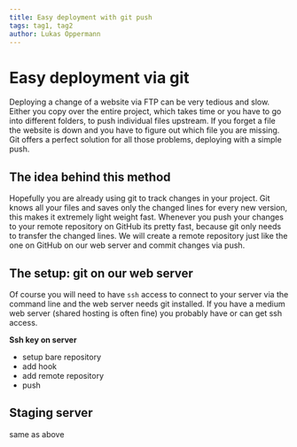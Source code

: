 ```yaml
---
title: Easy deployment with git push
tags: tag1, tag2
author: Lukas Oppermann
---
```

# Easy deployment via git

Deploying a change of a website via FTP can be very tedious and slow. Either you copy over the entire project, which takes time or you have to go into different folders, to push individual files upstream. If you forget a file the website is down and you have to figure out which file you are missing. Git offers a perfect solution for all those problems, deploying with a simple push.

## The idea behind this method
Hopefully you are already using git to track changes in your project. Git knows all your files and saves only the changed lines for every new version, this makes it extremely light weight fast. Whenever you push your changes to your remote repository on GitHub its pretty fast, because git only needs to transfer the changed lines. We will create a remote repository just like the one on GitHub on our web server and commit changes via push.

## The setup: git on our web server

Of course you will need to have `ssh` access to connect to your server via the command line and the web server needs git installed. If you have a medium web server (shared hosting is often fine) you probably have or can get ssh access.

**Ssh key on server**

- setup bare repository
- add hook
- add remote repository
- push

## Staging server
same as above
